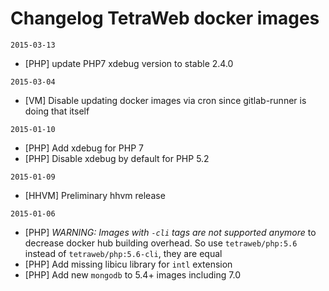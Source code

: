 # Changelog TetraWeb docker images

`2015-03-13`
 - [PHP] update PHP7 xdebug version to stable 2.4.0

`2015-03-04`
 - [VM] Disable updating docker images via cron since gitlab-runner is doing that itself

`2015-01-10`
 - [PHP] Add xdebug for PHP 7
 - [PHP] Disable xdebug by default for PHP 5.2

`2015-01-09`
 - [HHVM] Preliminary hhvm release

`2015-01-06`
- [PHP] *WARNING: Images with `-cli` tags are not supported anymore* to decrease docker hub building overhead. So use `tetraweb/php:5.6` instead of `tetraweb/php:5.6-cli`, they are equal
- [PHP] Add missing libicu library for `intl` extension
- [PHP] Add new `mongodb` to 5.4+ images including 7.0

